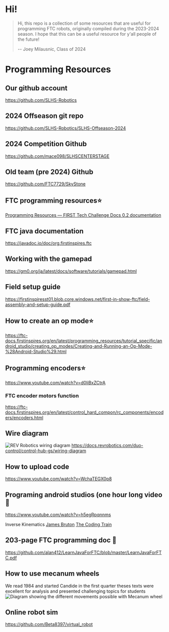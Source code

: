 ﻿
# Hi!
> Hi, this repo is a collection of some resources that are useful for programming FTC robots, originally compiled during the 2023-2024 season. I hope that this can be a useful resource for y'all people of the future!
>
>    -- Joey Milausnic, Class of 2024


# Programming Resources

## Our github account
<https://github.com/SLHS-Robotics> 


## 2024 Offseason git repo
<https://github.com/SLHS-Robotics/SLHS-Offseason-2024>


## 2024 Competition Github
<https://github.com/mace098/SLHSCENTERSTAGE>


## Old team (pre 2024) Github
<https://github.com/FTC7729/SkyStone>


## FTC programming resources⭐
[Programming Resources — FIRST Tech Challenge Docs 0.2 documentation](https://ftc-docs.firstinspires.org/en/latest/programming_resources/index.html)


## FTC java documentation
<https://javadoc.io/doc/org.firstinspires.ftc>


## Working with the gamepad
<https://gm0.org/ja/latest/docs/software/tutorials/gamepad.html>


## Field setup guide
<https://firstinspiresst01.blob.core.windows.net/first-in-show-ftc/field-assembly-and-setup-guide.pdf>


## How to create an op mode⭐
<https://ftc-docs.firstinspires.org/en/latest/programming_resources/tutorial_specific/android_studio/creating_op_modes/Creating-and-Running-an-Op-Mode-%28Android-Studio%29.html>


## Programming encoders⭐
<https://www.youtube.com/watch?v=d0liBxZCtrA>
### FTC encoder motors function
<https://ftc-docs.firstinspires.org/en/latest/control_hard_compon/rc_components/encoders/encoders.html>


## Wire diagram
![REV Robotics wiring diagram](https://docs.revrobotics.com/~gitbook/image?url=https%3A%2F%2F1359443677-files.gitbook.io%2F%7E%2Ffiles%2Fv0%2Fb%2Fgitbook-legacy-files%2Fo%2Fassets%252F-M4_pJHI8HTuZFQTNfcy%252F-MBpCmvIrVFvA8xIOsaF%252F-MBpL115FB5wBz2nt6HA%252FControl_Hub_Wiring_Diagram_FTC_Kit_2020_3.png%3Falt%3Dmedia%26token%3Df8d21e42-2ca2-4723-87fa-ef905c5b8666&width=768&dpr=4&quality=100&sign=8d0e83bac9cda05f21e6840a95dc8b41ecfee5df359a44b86b244c2f7751e544)
<https://docs.revrobotics.com/duo-control/control-hub-gs/wiring-diagram>


## How to upload code
<https://www.youtube.com/watch?v=WchaTEGX0p8>


## Programing android studios (one hour long video 🙁
<https://www.youtube.com/watch?v=h5egRpqnnms>

Inverse Kinematics
[James Bruton](https://www.youtube.com/watch?v=IN8tjTk8ExI&t=273s)
[The Coding Train](https://www.youtube.com/watch?v=hbgDqyy8bIw)


## 203-page FTC programming doc 🥸
<https://github.com/alan412/LearnJavaForFTC/blob/master/LearnJavaForFTC.pdf>


## How to use mecanum wheels
We read 1984 and started Candide in the first quarter theses texts were excellent for analysis and presented challenging topics for students
![Diagram showing the different movements possible with Mecanum wheel](https://www.physicsforums.com/attachments/1617205061630-png.280664/) 


## Online robot sim 
<https://github.com/Beta8397/virtual_robot>
